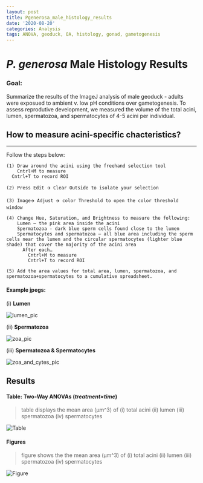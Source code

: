 ```yaml
---
layout: post
title: Pgenerosa_male_histology_results
date: '2020-08-20'
categories: Analysis
tags: ANOVA, geoduck, OA, histology, gonad, gametogenesis
---
```


# *P. generosa* Male Histology Results

### Goal:
Summarize the results of the ImageJ analysis of male geoduck - adults were exposued to ambient v. low pH conditions over gametogenesis. To assess reprodutive development, we measured the volume of the total acini, lumen, spermatozoa, and spermatocytes of 4-5 acini per individual.


## How to measure acini-specific chacteristics? 
---------
Follow the steps below:

    (1) Draw around the acini using the freehand selection tool
    	Cntrl+M to measure
      Cntrl+T to record ROI

    (2) Press Edit 🡪 Clear Outside to isolate your selection

    (3) Image🡪 Adjust 🡪 color Threshold to open the color threshold window

    (4) Change Hue, Saturation, and Brightness to measure the following:
        Lumen – the pink area inside the acini
        Spermatozoa - dark blue sperm cells found close to the lumen
        Spermatocytes and spermatozoa – all blue area including the sperm cells near the lumen and the circular spermatocytes (lighter blue shade) that cover the majority of the acini area
          After each…
            Cntrl+M to measure
            Cntrl+T to record ROI

    (5) Add the area values for total area, lumen, spermatozoa, and spermatozoa+spermatocytes to a cumulative spreadsheet.

#### Example jpegs:

(i) **Lumen**

![lumen_pic](https://samgurr.github.io/SamJGurr_Lab_Notebook/images/lumen_acini_ID1.JPG "lumen_acini_ID1")

(ii) **Spermatozoa**

![zoa_pic](https://samgurr.github.io/SamJGurr_Lab_Notebook/images/spermatozoa_acini_ID1.JPG "spermatozoa_acini_ID1")

(iii) **Spermatozoa & Spermatocytes**

![zoa_and_cytes_pic](https://samgurr.github.io/SamJGurr_Lab_Notebook/images/zoa_cytes_acini_ID1.JPG "zoa_cytes_acini_ID1")

## Results

#### Table: Two-Way ANOVAs (*treatment×time*)

> table displays the mean area (µm^3) of (i) total acini (ii) lumen (iii) spermatozoa (iv) spermatocytes

![Table](https://samgurr.github.io/SamJGurr_Lab_Notebook/images/Pgen_histology_ANOVA_table.JPG "Pgen_histology_ANOVA_table")


#### Figures

> figure shows the  the mean area (µm^3) of (i) total acini (ii) lumen (iii) spermatozoa (iv) spermatocytes

![Figure](https://samgurr.github.io/SamJGurr_Lab_Notebook/images/Pgen_histology_figs.JPG "Pgen_histology_figs")
